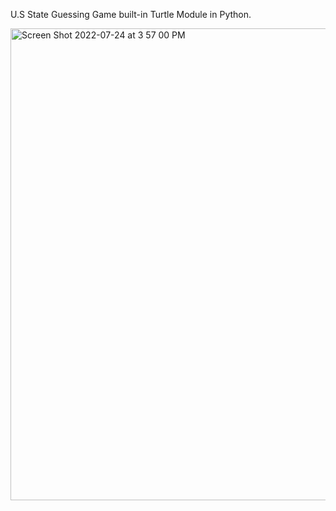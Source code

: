 U.S State Guessing Game built-in Turtle Module in Python.



<img width="755" alt="Screen Shot 2022-07-24 at 3 57 00 PM" src="https://user-images.githubusercontent.com/108498295/180669254-4238cc6d-b0ed-4c2a-bdc0-b44c0346492f.png">
